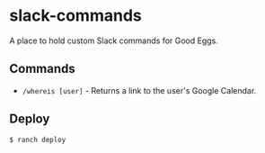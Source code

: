# slack-commands

A place to hold custom Slack commands for Good Eggs.

## Commands

* `/whereis [user]` - Returns a link to the user's Google Calendar.

## Deploy

```
$ ranch deploy
```

